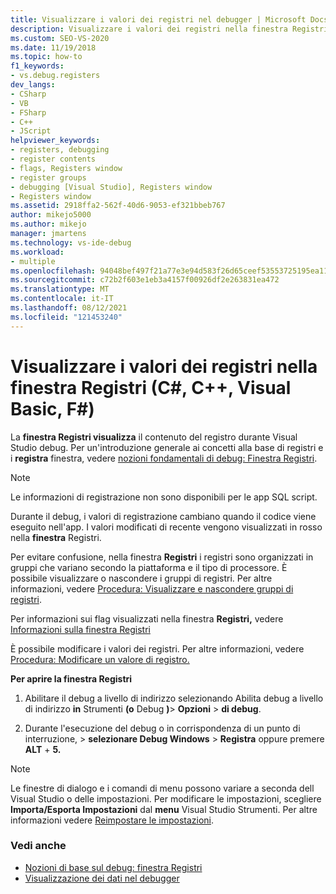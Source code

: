```yaml
---
title: Visualizzare i valori dei registri nel debugger | Microsoft Docs
description: Visualizzare i valori dei registri nella finestra Registri in Visual Studio. Durante il debug, i valori di registrazione cambiano quando il codice viene eseguito nell'app.
ms.custom: SEO-VS-2020
ms.date: 11/19/2018
ms.topic: how-to
f1_keywords:
- vs.debug.registers
dev_langs:
- CSharp
- VB
- FSharp
- C++
- JScript
helpviewer_keywords:
- registers, debugging
- register contents
- flags, Registers window
- register groups
- debugging [Visual Studio], Registers window
- Registers window
ms.assetid: 2918ffa2-562f-40d6-9053-ef321bbeb767
author: mikejo5000
ms.author: mikejo
manager: jmartens
ms.technology: vs-ide-debug
ms.workload:
- multiple
ms.openlocfilehash: 94048bef497f21a77e3e94d583f26d65ceef53553725195ea1100ab5313b9887
ms.sourcegitcommit: c72b2f603e1eb3a4157f00926df2e263831ea472
ms.translationtype: MT
ms.contentlocale: it-IT
ms.lasthandoff: 08/12/2021
ms.locfileid: "121453240"
---
```

# <a name="view-register-values-in-the-registers-window-c-c-visual-basic-f"></a>Visualizzare i valori dei registri nella finestra Registri (C#, C++, Visual Basic, F#)

La **finestra Registri visualizza** il contenuto del registro durante Visual Studio debug. Per un'introduzione generale ai concetti alla base di registri e i **registra** finestra, vedere [nozioni fondamentali di debug: Finestra Registri](../debugger/debugging-basics-registers-window.md).

> [!NOTE]
> Le informazioni di registrazione non sono disponibili per le app SQL script.

Durante il debug, i valori di registrazione cambiano quando il codice viene eseguito nell'app. I valori modificati di recente vengono visualizzati in rosso nella **finestra** Registri.

Per evitare confusione, nella finestra **Registri** i registri sono organizzati in gruppi che variano secondo la piattaforma e il tipo di processore. È possibile visualizzare o nascondere i gruppi di registri. Per altre informazioni, vedere [Procedura: Visualizzare e nascondere gruppi di registri](../debugger/how-to-display-and-hide-register-groups.md).

Per informazioni sui flag visualizzati nella finestra **Registri,** vedere [Informazioni sulla finestra Registri](../debugger/debugging-basics-registers-window.md)

È possibile modificare i valori dei registri. Per altre informazioni, vedere [Procedura: Modificare un valore di registro.](../debugger/how-to-edit-a-register-value.md)

**Per aprire la finestra Registri**

1. Abilitare il debug a livello di indirizzo selezionando Abilita debug a livello di indirizzo **in** Strumenti **(o** Debug **)**> **Opzioni**  >  **di debug**.

1. Durante l'esecuzione del debug o in corrispondenza di un punto di interruzione,  >  **selezionare Debug Windows**  >  **Registra** oppure premere **ALT** + **5.**

>[!NOTE]
>Le finestre di dialogo e i comandi di menu possono variare a seconda dell Visual Studio o delle impostazioni. Per modificare le impostazioni, scegliere **Importa/Esporta Impostazioni** dal **menu** Visual Studio Strumenti. Per altre informazioni vedere [Reimpostare le impostazioni](../ide/environment-settings.md#reset-settings).

### <a name="see-also"></a>Vedi anche

- [Nozioni di base sul debug: finestra Registri](../debugger/debugging-basics-registers-window.md)
- [Visualizzazione dei dati nel debugger](../debugger/viewing-data-in-the-debugger.md)
